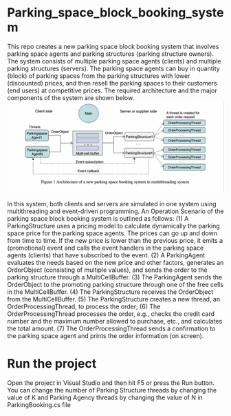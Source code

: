 # Parking_space_block_booking_system
This repo creates a new parking space block booking system that involves parking space agents and parking structures (parking structure owners). The system consists of multiple parking space agents (clients) and multiple parking structures (servers). The parking space agents can buy in quantity (block) of parking spaces from the parking structures with lower (discounted) prices, and then resell the parking spaces
to their customers (end users) at competitive prices. The required architecture and the major components of the system are shown below.
![Architecture of the system](./Parking_space_block_booking_system.png)

In this system, both clients and servers are simulated in one system using multithreading and event-driven programming.
An Operation Scenario of the parking space block booking system is outlined as follows:
(1) A ParkingStructure uses a pricing model to calculate dynamically the parking space price for the parking space agents. The prices can go up and down from time to time. If the new price is lower than the previous price, it emits a (promotional) event and calls the event handlers in the parking space agents (clients) that have subscribed to the event.
(2) A ParkingAgent evaluates the needs based on the new price and other factors, generates an OrderObject (consisting of multiple values), and sends the order to the parking structure through a MultiCellBuffer.
(3) The ParkingAgent sends the OrderObject to the promoting parking structure through one of the free cells in the MultiCellBuffer.
(4) The ParkingStructure receives the OrderObject from the MultiCellBuffer.
(5) The ParkingStructure creates a new thread, an OrderProcessingThread, to process the order;
(6) The OrderProcessingThread processes the order, e.g., checks the credit card number and the maximum number allowed to purchase, etc., and calculates the total amount.
(7) The OrderProcessingThread sends a confirmation to the parking space agent and prints the order information (on screen).

# Run the project
Open the project in Visual Studio and then hit F5 or press the Run button. You can change the number of Parking Structure threads by changing the value of K and Parking Agency threads by changing the value of N in ParkingBooking.cs file
